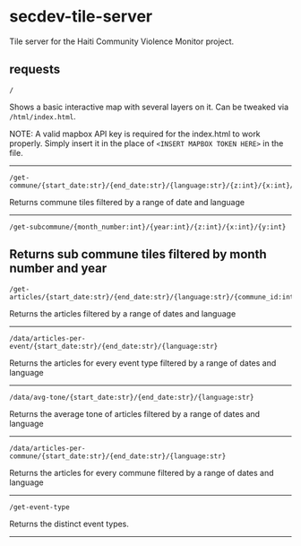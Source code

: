 # secdev-tile-server

Tile server for the Haiti Community Violence Monitor project.

## requests
```
/
```
Shows a basic interactive map with several layers on it. Can be tweaked via `/html/index.html`.

NOTE: A valid mapbox API key is required for the index.html to work properly. Simply insert it in the place of `<INSERT MAPBOX TOKEN HERE>` in the file. 

---
```
/get-commune/{start_date:str}/{end_date:str}/{language:str}/{z:int}/{x:int}/{y:int}
```
Returns commune tiles filtered by a range of date and language 

---
```
/get-subcommune/{month_number:int}/{year:int}/{z:int}/{x:int}/{y:int}
```
Returns sub commune tiles filtered by month number and year 
---
```
/get-articles/{start_date:str}/{end_date:str}/{language:str}/{commune_id:int}
```
Returns the articles filtered by a range of dates and language

---
```
/data/articles-per-event/{start_date:str}/{end_date:str}/{language:str}
```
Returns the articles for every event type filtered by a range of dates and language

---
```
/data/avg-tone/{start_date:str}/{end_date:str}/{language:str}
```
Returns the average tone of articles filtered by a range of dates and language

---

```
/data/articles-per-commune/{start_date:str}/{end_date:str}/{language:str}
```
Returns the  articles for every commune filtered by a range of dates and language

---

```
/get-event-type
```
Returns the distinct event types.

----



